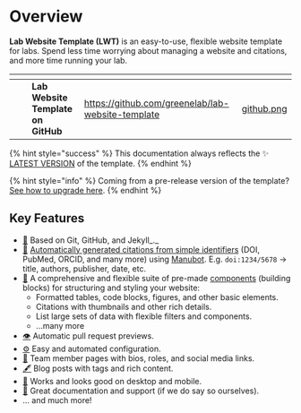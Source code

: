 # Overview

**Lab Website Template (LWT)** is an easy-to-use, flexible website template for labs. Spend less time worrying about managing a website and citations, and more time running your lab.

<table data-view="cards" data-full-width="false"><thead><tr><th></th><th></th><th></th><th data-hidden data-card-target data-type="content-ref"></th><th data-hidden data-card-cover data-type="files"></th></tr></thead><tbody><tr><td></td><td></td><td><strong>Lab Website Template</strong><br><strong>on GitHub</strong></td><td><a href="https://github.com/greenelab/lab-website-template">https://github.com/greenelab/lab-website-template</a></td><td><a href=".gitbook/assets/github.png">github.png</a></td></tr></tbody></table>

{% hint style="success" %}
This documentation always reflects the ✨ [LATEST VERSION](https://github.com/greenelab/lab-website-template/blob/main/CITATION.cff) of the template.
{% endhint %}

{% hint style="info" %}
Coming from a pre-release version of the template? [See how to upgrade here](advanced/update-your-template.md).
{% endhint %}

## Key Features

* [🤖](https://emojipedia.org/robot/) Based on Git, GitHub, and Jekyll_._
* [📜](https://emojipedia.org/scroll/) [Automatically generated citations from simple identifiers](basics/citations.md) (DOI, PubMed, ORCID, and many more) using [Manubot](https://manubot.org/). E.g. `doi:1234/5678` -> title, authors, publisher, date, etc.
* [🧱](https://emojipedia.org/brick/) A comprehensive and flexible suite of pre-made [components](basics/components/) (building blocks) for structuring and styling your website:
  * Formatted tables, code blocks, figures, and other basic elements.
  * Citations with thumbnails and other rich details.
  * List large sets of data with flexible filters and components.
  * ...many more
* [👁️](https://emojipedia.org/eye/) Automatic pull request previews.
* [⚙️](https://emojipedia.org/gear/) Easy and automated configuration.
* [👥](https://emojipedia.org/busts-in-silhouette/) Team member pages with bios, roles, and social media links.
* [🖋️](https://emojipedia.org/fountain-pen/) Blog posts with tags and rich content.
* [📱](https://emojipedia.org/mobile-phone/) Works and looks good on desktop and mobile.
* [🤝](https://emojipedia.org/handshake/) Great documentation and support (if we do say so ourselves).
* ... and much more!
